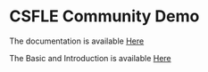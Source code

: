 # CSFLE Community Demo

The documentation is available [Here](https://medium.com/@visweshwar/mongodb-client-side-field-level-encryption-using-java-spring-part-2-community-edition-manual-2e9775e8c169)

The Basic and Introduction is available [Here](https://medium.com/@visweshwar/client-side-field-level-encryption-csfle-on-mongodb-community-ed-using-java-spring-a6489a5c9146)